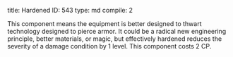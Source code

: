 title:          Hardened
ID:             543
type:           md
compile:        2


This component means the equipment is better designed to thwart technology designed to pierce armor. It could be a radical new engineering principle, better materials, or magic, but effectively hardened reduces the severity of a damage condition by 1 level. This component costs 2 CP.